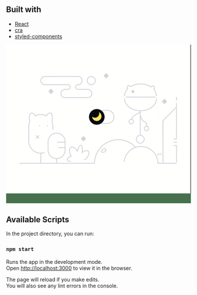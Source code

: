 ## Built with

- [React](https://reactjs.org/)
- [cra](https://reactjs.org/docs/create-a-new-react-app.html)
- [styled-components](https://styled-components.com/)

![Alt Text](gitcat.gif)

## Available Scripts

In the project directory, you can run:

### `npm start`

Runs the app in the development mode.\
Open [http://localhost:3000](http://localhost:3000) to view it in the browser.

The page will reload if you make edits.\
You will also see any lint errors in the console.

